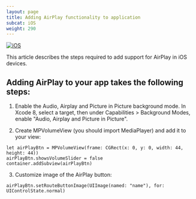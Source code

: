 ```yaml
---
layout: page
title: Adding AirPlay functionality to application
subcat: iOS
weight: 290
---
```


[![iOS](https://img.shields.io/badge/iOS-Supported-green.svg)](https://github.com/kaltura/player-sdk-native-ios) 

This article describes the steps required to add support for AirPlay in iOS devices.

## Adding AirPlay to your app takes the following steps:

1. Enable the Audio, Airplay and Picture in Picture background mode. In Xcode 8, select a target, 
then under Capabilities > Background Modes, enable "Audio, Airplay and Picture in Picture".


2. Create MPVolumeView (you should import MediaPlayer) and add it to your view:

```
let airPlayBtn = MPVolumeView(frame: CGRect(x: 0, y: 0, width: 44, height: 44))
airPlayBtn.showsVolumeSlider = false
container.addSubview(airPlayBtn)
```

3. Customize image of the AirPlay button: 

```
airPlayBtn.setRouteButtonImage(UIImage(named: "name"), for: UIControlState.normal)
```

